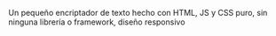 Un pequeño encriptador de texto hecho con HTML, JS y CSS puro, sin ninguna librería o framework, diseño responsivo

